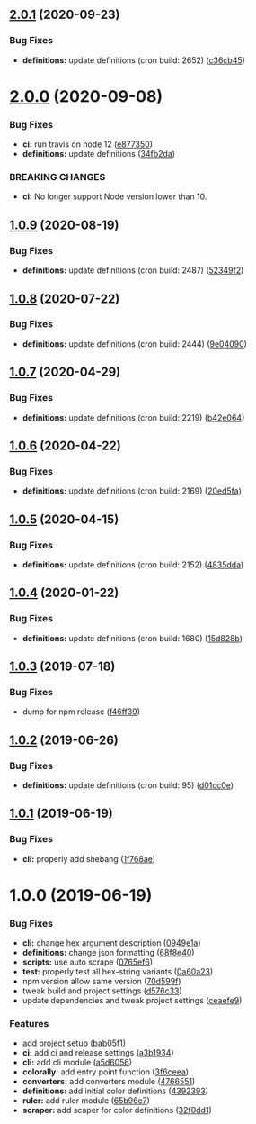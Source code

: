 ## [2.0.1](https://github.com/sQVe/colorally/compare/v2.0.0...v2.0.1) (2020-09-23)


### Bug Fixes

* **definitions:** update definitions (cron build: 2652) ([c36cb45](https://github.com/sQVe/colorally/commit/c36cb45df86e0a3e9fda1c096d399e110921b6a2))

# [2.0.0](https://github.com/sQVe/colorally/compare/v1.0.9...v2.0.0) (2020-09-08)


### Bug Fixes

* **ci:** run travis on node 12 ([e877350](https://github.com/sQVe/colorally/commit/e877350f5dea30c229c6609751fef7e2d85c4018))
* **definitions:** update definitions ([34fb2da](https://github.com/sQVe/colorally/commit/34fb2da74a8be61cd85ce070acf2525afe9b3ead))


### BREAKING CHANGES

* **ci:** No longer support Node version lower than 10.

## [1.0.9](https://github.com/sQVe/colorally/compare/v1.0.8...v1.0.9) (2020-08-19)


### Bug Fixes

* **definitions:** update definitions (cron build: 2487) ([52349f2](https://github.com/sQVe/colorally/commit/52349f241ffeadb02759a46a89be3953eb660d90))

## [1.0.8](https://github.com/sQVe/colorally/compare/v1.0.7...v1.0.8) (2020-07-22)


### Bug Fixes

* **definitions:** update definitions (cron build: 2444) ([9e04090](https://github.com/sQVe/colorally/commit/9e0409081a83eb8cf1093381577c8682f0bb1c02))

## [1.0.7](https://github.com/sQVe/colorally/compare/v1.0.6...v1.0.7) (2020-04-29)


### Bug Fixes

* **definitions:** update definitions (cron build: 2219) ([b42e064](https://github.com/sQVe/colorally/commit/b42e06454f7d7baac09a2a16f93bc12044f96cad))

## [1.0.6](https://github.com/sQVe/colorally/compare/v1.0.5...v1.0.6) (2020-04-22)


### Bug Fixes

* **definitions:** update definitions (cron build: 2169) ([20ed5fa](https://github.com/sQVe/colorally/commit/20ed5fad9001896b4a615863ff840c0a0836287e))

## [1.0.5](https://github.com/sQVe/colorally/compare/v1.0.4...v1.0.5) (2020-04-15)


### Bug Fixes

* **definitions:** update definitions (cron build: 2152) ([4835dda](https://github.com/sQVe/colorally/commit/4835ddadae7f01bd59ac077299de6377de3dcb1c))

## [1.0.4](https://github.com/sQVe/colorally/compare/v1.0.3...v1.0.4) (2020-01-22)


### Bug Fixes

* **definitions:** update definitions (cron build: 1680) ([15d828b](https://github.com/sQVe/colorally/commit/15d828ba91f4b970af2badfa0473f3d2b1d06572))

## [1.0.3](https://github.com/sQVe/colorally/compare/v1.0.2...v1.0.3) (2019-07-18)


### Bug Fixes

* dump for npm release ([f46ff39](https://github.com/sQVe/colorally/commit/f46ff39))

## [1.0.2](https://github.com/sQVe/colorally/compare/v1.0.1...v1.0.2) (2019-06-26)


### Bug Fixes

* **definitions:** update definitions (cron build: 95) ([d01cc0e](https://github.com/sQVe/colorally/commit/d01cc0e))

## [1.0.1](https://github.com/sQVe/colorally/compare/v1.0.0...v1.0.1) (2019-06-19)


### Bug Fixes

* **cli:** properly add shebang ([1f768ae](https://github.com/sQVe/colorally/commit/1f768ae))

# 1.0.0 (2019-06-19)


### Bug Fixes

* **cli:** change hex argument description ([0949e1a](https://github.com/sQVe/colorally/commit/0949e1a))
* **definitions:** change json formatting ([68f8e40](https://github.com/sQVe/colorally/commit/68f8e40))
* **scripts:** use auto scrape ([0765ef6](https://github.com/sQVe/colorally/commit/0765ef6))
* **test:** properly test all hex-string variants ([0a60a23](https://github.com/sQVe/colorally/commit/0a60a23))
* npm version allow same version ([70d599f](https://github.com/sQVe/colorally/commit/70d599f))
* tweak build and project settings ([d576c33](https://github.com/sQVe/colorally/commit/d576c33))
* update dependencies and tweak project settings ([ceaefe9](https://github.com/sQVe/colorally/commit/ceaefe9))


### Features

* add project setup ([bab05f1](https://github.com/sQVe/colorally/commit/bab05f1))
* **ci:** add ci and release settings ([a3b1934](https://github.com/sQVe/colorally/commit/a3b1934))
* **cli:** add cli module ([a5d6056](https://github.com/sQVe/colorally/commit/a5d6056))
* **colorally:** add entry point function ([3f6ceea](https://github.com/sQVe/colorally/commit/3f6ceea))
* **converters:** add converters module ([4766551](https://github.com/sQVe/colorally/commit/4766551))
* **definitions:** add initial color definitions ([4392393](https://github.com/sQVe/colorally/commit/4392393))
* **ruler:** add ruler module ([65b96e7](https://github.com/sQVe/colorally/commit/65b96e7))
* **scraper:** add scaper for color definitions ([32f0dd1](https://github.com/sQVe/colorally/commit/32f0dd1))
